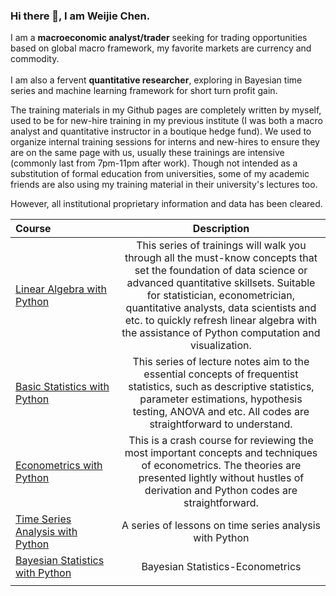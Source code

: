 ### Hi there 👋, I am Weijie Chen.

I am a **macroeconomic analyst/trader** seeking for trading opportunities based on global macro framework, my favorite markets are currency and commodity.<br><br>
I am also a fervent **quantitative researcher**, exploring in Bayesian time series and machine learning framework for short turn profit gain. 

The training materials in my Github pages are completely written by myself, used to be for new-hire training in my previous institute (I was both a macro analyst and quantitative instructor in a boutique hedge fund). We used to organize internal training sessions for interns and new-hires to ensure they are on the same page with us, usually these trainings are intensive (commonly last from 7pm-11pm after work). Though not intended as a substitution of formal education from universities, some of my academic friends are also using my training material in their university's lectures too.

However, all institutional proprietary information and data has been cleared.

| Course      | Description |
| :-----        |    :----:   |  
| <a href='https://github.com/weijie-chen/Linear-Algebra-With-Python'>Linear Algebra with Python</a>      | This series of trainings will walk you through all the must-know concepts that set the foundation of data science or advanced quantitative skillsets. Suitable for statistician, econometrician, quantitative analysts, data scientists and etc. to quickly refresh linear algebra with the assistance of Python computation and visualization.      |
| <a href='https://github.com/weijie-chen/Basic-Statistics-With-Python'>Basic Statistics with Python</a>   | This series of lecture notes aim to the essential concepts of frequentist statistics, such as descriptive statistics, parameter estimations, hypothesis testing, ANOVA and etc. All codes are straightforward to understand.       | 
| <a href='https://github.com/weijie-chen/Econometrics-With-Python'>Econometrics with Python</a>  | This is a crash course for reviewing the most important concepts and techniques of econometrics. The theories are presented lightly without hustles of derivation and Python codes are straightforward.        | 
| <a href='https://github.com/weijie-chen/Time-Series-Analysis-With-Python'>Time Series Analysis with Python</a> | A series of lessons on time series analysis with Python        | 
| <a href='https://github.com/weijie-chen/Bayesian-Statistics-Econometrics'>Bayesian Statistics with Python</a>  | Bayesian Statistics-Econometrics        | 
|<img width=700/>|<img width=500/>|
<!--
**weijie-chen/weijie-chen** is a ✨ _special_ ✨ repository because its `README.md` (this file) appears on your GitHub profile.

Here are some ideas to get you started:

- 🔭 I’m currently working on ...
- 🌱 I’m currently learning ...
- 👯 I’m looking to collaborate on ...
- 🤔 I’m looking for help with ...
- 💬 Ask me about ...
- 📫 How to reach me: ...
- 😄 Pronouns: ...
- ⚡ Fun fact: ...
-->
